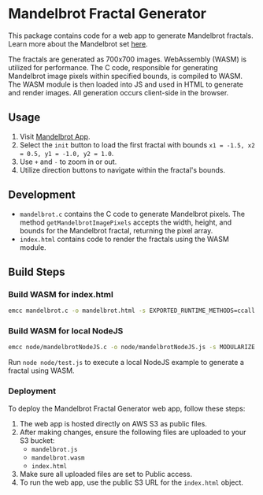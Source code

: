 # Mandelbrot Fractal Generator

This package contains code for a web app to generate Mandelbrot fractals. Learn more about the Mandelbrot set [here](https://en.wikipedia.org/wiki/Mandelbrot_set).

The fractals are generated as 700x700 images. WebAssembly (WASM) is utilized for performance. The C code, responsible for generating Mandelbrot image pixels within specified bounds, is compiled to WASM. The WASM module is then loaded into JS and used in HTML to generate and render images. All generation occurs client-side in the browser.

## Usage

1. Visit [Mandelbrot App](https://mandelbrotapp.s3.eu-west-2.amazonaws.com/index.html).
2. Select the `init` button to load the first fractal with bounds `x1 = -1.5, x2 = 0.5, y1 = -1.0, y2 = 1.0`.
3. Use `+` and `-` to zoom in or out.
4. Utilize direction buttons to navigate within the fractal's bounds.

## Development

- `mandelbrot.c` contains the C code to generate Mandelbrot pixels. The method `getMandelbrotImagePixels` accepts the width, height, and bounds for the Mandelbrot fractal, returning the pixel array.
- `index.html` contains code to render the fractals using the WASM module.

## Build Steps

### Build WASM for index.html

```bash
emcc mandelbrot.c -o mandelbrot.html -s EXPORTED_RUNTIME_METHODS=ccall -s TOTAL_STACK=15mb
```

### Build WASM for local NodeJS

```bash
emcc node/mandelbrotNodeJS.c -o node/mandelbrotNodeJS.js -s MODULARIZE -s EXPORTED_RUNTIME_METHODS=ccall -s TOTAL_STACK=15mb
```
Run `node node/test.js` to execute a local NodeJS example to generate a fractal using WASM.

### Deployment

To deploy the Mandelbrot Fractal Generator web app, follow these steps:

1. The web app is hosted directly on AWS S3 as public files.
2. After making changes, ensure the following files are uploaded to your S3 bucket:
   - `mandelbrot.js`
   - `mandelbrot.wasm`
   - `index.html`
3. Make sure all uploaded files are set to Public access.
4. To run the web app, use the public S3 URL for the `index.html` object.

